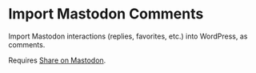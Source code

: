 # Import Mastodon Comments
Import Mastodon interactions (replies, favorites, etc.) into WordPress, as comments.

Requires [Share on Mastodon](https://wordpress.org/plugins/share-on-mastodon/).
